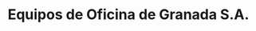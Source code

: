 ---
title: "Equipos de Oficina de Granada S.A."
url: /granada/equipos-de-oficina-de-granada-s-a/
shop: foto
---
